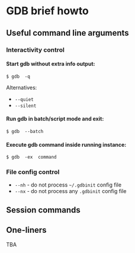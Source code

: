 # GDB brief howto




## Useful command line arguments


### Interactivity control


#### Start gdb without extra info output:
```
$ gdb  -q
```
Alternatives:
  - `--quiet`
  - `--silent`

#### Run gdb in batch/script mode and exit:
```
$ gdb  --batch
```

#### Execute gdb command inside running instance:
```
$ gdb  -ex  command
```


### File config control

  - `--nh` - do not process `~/.gdbinit` config file
  - `--nx` - do not process any `.gdbinit` config file




## Session commands




## One-liners




TBA

